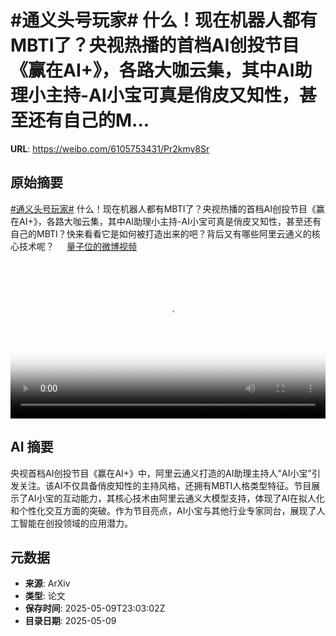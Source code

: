 # #通义头号玩家# 什么！现在机器人都有MBTI了？央视热播的首档AI创投节目《赢在AI+》，各路大咖云集，其中AI助理小主持-AI小宝可真是俏皮又知性，甚至还有自己的M...

**URL**: https://weibo.com/6105753431/Pr2kmy8Sr

## 原始摘要

<a href="https://m.weibo.cn/search?containerid=231522type%3D1%26t%3D10%26q%3D%23%E9%80%9A%E4%B9%89%E5%A4%B4%E5%8F%B7%E7%8E%A9%E5%AE%B6%23&amp;extparam=%23%E9%80%9A%E4%B9%89%E5%A4%B4%E5%8F%B7%E7%8E%A9%E5%AE%B6%23" data-hide=""><span class="surl-text">#通义头号玩家#</span></a> 什么！现在机器人都有MBTI了？央视热播的首档AI创投节目《赢在AI+》，各路大咖云集，其中AI助理小主持-AI小宝可真是俏皮又知性，甚至还有自己的MBTI？快来看看它是如何被打造出来的吧？背后又有哪些阿里云通义的核心技术呢？ <a href="https://video.weibo.com/show?fid=1034:5164434344312898" data-hide=""><span class="url-icon"><img style="width: 1rem;height: 1rem" src="https://h5.sinaimg.cn/upload/2015/09/25/3/timeline_card_small_video_default.png" referrerpolicy="no-referrer"></span><span class="surl-text">量子位的微博视频</span></a> <br clear="both"><div style="clear: both"></div><video controls="controls" poster="https://tvax3.sinaimg.cn/orj480/006Fd7o3ly1i19c884ylij30u01hc77j.jpg" style="width: 100%"><source src="https://f.video.weibocdn.com/o0/ssP8HQ74lx08o6VwQpKM01041201naPq0E010.mp4?label=mp4_720p&amp;template=720x1280.24.0&amp;ori=0&amp;ps=1CwnkDw1GXwCQx&amp;Expires=1746835108&amp;ssig=8fbITWQ5k%2B&amp;KID=unistore,video"><source src="https://f.video.weibocdn.com/o0/8zEobHZRlx08o6VvzORW01041200OEIL0E010.mp4?label=mp4_hd&amp;template=540x960.24.0&amp;ori=0&amp;ps=1CwnkDw1GXwCQx&amp;Expires=1746835108&amp;ssig=mqJ9%2FQbA2I&amp;KID=unistore,video"><source src="https://f.video.weibocdn.com/o0/FfMkRlujlx08o6Vv5xEk01041200sBOw0E010.mp4?label=mp4_ld&amp;template=360x640.24.0&amp;ori=0&amp;ps=1CwnkDw1GXwCQx&amp;Expires=1746835108&amp;ssig=%2B01bMMoz0Q&amp;KID=unistore,video"><p>视频无法显示，请前往<a href="https://video.weibo.com/show?fid=1034%3A5164434344312898" target="_blank" rel="noopener noreferrer">微博视频</a>观看。</p></video>

## AI 摘要

央视首档AI创投节目《赢在AI+》中，阿里云通义打造的AI助理主持人"AI小宝"引发关注。该AI不仅具备俏皮知性的主持风格，还拥有MBTI人格类型特征。节目展示了AI小宝的互动能力，其核心技术由阿里云通义大模型支持，体现了AI在拟人化和个性化交互方面的突破。作为节目亮点，AI小宝与其他行业专家同台，展现了人工智能在创投领域的应用潜力。

## 元数据

- **来源**: ArXiv
- **类型**: 论文
- **保存时间**: 2025-05-09T23:03:02Z
- **目录日期**: 2025-05-09
